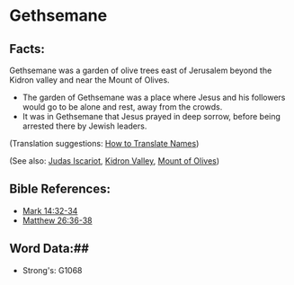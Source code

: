 # Gethsemane #

## Facts: ##

Gethsemane was a garden of olive trees east of Jerusalem beyond the Kidron valley and near the Mount of Olives.

* The garden of Gethsemane was a place where Jesus and his followers would go to be alone and rest, away from the crowds.
* It was in Gethsemane that Jesus prayed in deep sorrow, before being arrested there by Jewish leaders.

(Translation suggestions: [How to Translate Names](rc://en/ta/man/translate/translate-names))

(See also: [Judas Iscariot](../other/judasiscariot.md), [Kidron Valley](../other/kidronvalley.md), [Mount of Olives](../other/mountofolives.md))

## Bible References: ##

* [Mark 14:32-34](rc://en/tn/help/mrk/14/32)
* [Matthew 26:36-38](rc://en/tn/help/mat/26/36)

## Word Data:##

* Strong's: G1068

